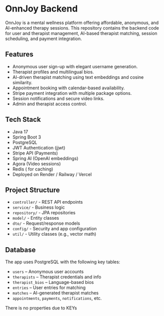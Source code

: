 # OnnJoy Backend

OnnJoy is a mental wellness platform offering affordable, anonymous, and AI-enhanced therapy sessions. This repository contains the backend code for user and therapist management, AI-based therapist matching, session scheduling, and payment integration.

## Features

- Anonymous user sign-up with elegant username generation.
- Therapist profiles and multilingual bios.
- AI-driven therapist matching using text embeddings and cosine similarity.
- Appointment booking with calendar-based availability.
- Stripe payment integration with multiple package options.
- Session notifications and secure video links.
- Admin and therapist access control.

## Tech Stack

- Java 17
- Spring Boot 3
- PostgreSQL
- JWT Authentication (jjwt)
- Stripe API (Payments)
- Spring AI (OpenAI embeddings)
- Agora (Video sessions)
- Redis (  for caching)
- Deployed on Render / Railway / Vercel

## Project Structure

- `controller/` - REST API endpoints
- `service/` - Business logic
- `repository/` - JPA repositories
- `model/` - Entity classes
- `dto/` - Request/response models
- `config/` - Security and app configuration
- `util/` - Utility classes (e.g., vector math)

## Database

The app uses PostgreSQL with the following key tables:

- `users` – Anonymous user accounts
- `therapists` – Therapist credentials and info
- `therapist_bios` – Language-based bios
- `entries` – User entries for matching
- `matches` – AI-generated therapist matches
- `appointments`, `payments`, `notifications`, etc.


There is no properties due to KEYs
